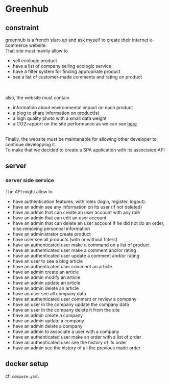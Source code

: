 # Greenhub

## constraint

greenhub is a french start-up and ask myself to create their internet e-commerce website.
<br>
That site must mainly allow to

- sell ecologic product
- have a list of company selling ecologic service
- have a filter system for finding appropriate product
- see a list of customer-made comments and rating on product
<br>
<br>
also, the website must contain

- information about environmental impact on each product
- a blog to share information on product(s)
- a high quality photo with a small data weight
- a CO2 rapport on the site performance as we can see [here](https://www.websitecarbon.com/)

<br>
Finally, the website must be maintanable for allowing other developer to continue developping it.
<br>
To make that we decided to create a SPA application with its associated API

## server
### server side service

The API might allow to
- have authentication features, with roles (login, register, logout).
- have an admin see any information on its user (if not deleted)
- have an admin that can create an user account with any role
- have an admin that can edit an user account
- have an admin that can delete an user account if he did not do an order, else removing personnal information
- have an administrator create product
- have user see all products (with or without filters)
- have an authenticated user make a command on a list of product
- have an authenticated user make a comment and/or rating
- have an authenticated user update a comment and/or rating
- have an user to see a blog article
- have an authenticated user comment an article
- have an admin create an article
- have an admin modify an article
- have an admin update an article
- have an admin delete an article
- have an user see all company data
- have an authenticated user comment or review a company
- have an user in the company update the company data
- have an user in the company delete it from the site
- have an admin create a company
- have an admin update a company
- have an admin delete a company
- have an admin to associate a user with a company
- have an authenticated user make an order with a list of order
- have an authenticated user see the history of its order
- have an admin see the history of all the previous made order

## docker setup

cf. ```compose.yaml```

